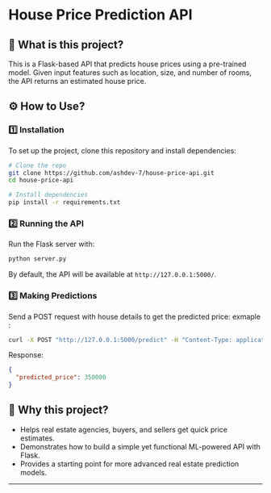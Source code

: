 # House Price Prediction API

## 📌 What is this project?
This is a Flask-based API that predicts house prices using a pre-trained model. Given input features such as location, size, and number of rooms, the API returns an estimated house price.

## ⚙️ How to Use?

### 1️⃣ Installation
To set up the project, clone this repository and install dependencies:
```bash
# Clone the repo
git clone https://github.com/ashdev-7/house-price-api.git
cd house-price-api

# Install dependencies
pip install -r requirements.txt
```

### 2️⃣ Running the API
Run the Flask server with:
```bash
python server.py
```
By default, the API will be available at `http://127.0.0.1:5000/`.

### 3️⃣ Making Predictions
Send a POST request with house details to get the predicted price:
exmaple :
```bash
curl -X POST "http://127.0.0.1:5000/predict" -H "Content-Type: application/json" -d '{"sqft": 1500, "bedrooms": 3, "bathrooms": 2, "location": "New York"}'
```
Response:
```json
{
  "predicted_price": 350000
}
```

## 🤔 Why this project?
- Helps real estate agencies, buyers, and sellers get quick price estimates.
- Demonstrates how to build a simple yet functional ML-powered API with Flask.
- Provides a starting point for more advanced real estate prediction models.

---

